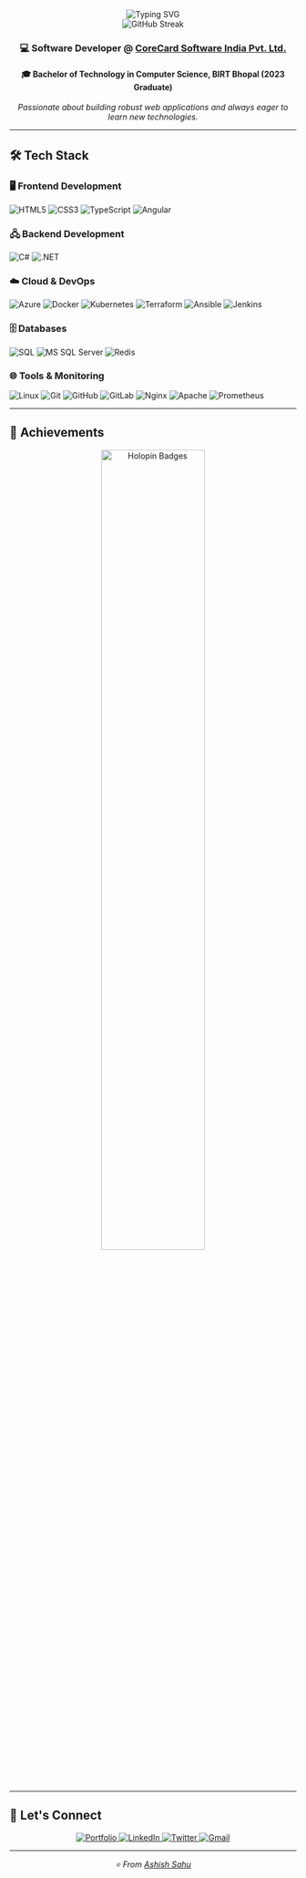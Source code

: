 <div align="center">
  <img src="https://readme-typing-svg.demolab.com?font=Fira+Code&size=28&pause=1000&color=1976D2&center=true&vCenter=true&width=435&lines=Hi+there!+👋+I'm+Ashish" alt="Typing SVG" />
</div>

<div align="center">
  <img src="https://github-readme-streak-stats.herokuapp.com/?user=a0s21en5&theme=tokyonight&hide_border=true" alt="GitHub Streak"/>
</div>

<div align="center">
  <h3>💻 Software Developer @ <a href="https://corecard.com/" target="_blank">CoreCard Software India Pvt. Ltd.</a></h3>
  <h4>🎓 Bachelor of Technology in Computer Science, BIRT Bhopal (2023 Graduate)</h4>
  <p><em>Passionate about building robust web applications and always eager to learn new technologies.</em></p>
</div>

---

## 🛠️ Tech Stack

### 🖥️ Frontend Development
<div align="left">
  <img src="https://img.shields.io/badge/HTML5-E34F26?style=for-the-badge&logo=html5&logoColor=white" alt="HTML5"/>
  <img src="https://img.shields.io/badge/CSS3-1572B6?style=for-the-badge&logo=css3&logoColor=white" alt="CSS3"/>
  <img src="https://img.shields.io/badge/TypeScript-3178C6?style=for-the-badge&logo=typescript&logoColor=white" alt="TypeScript"/>
  <img src="https://img.shields.io/badge/Angular-DD0031?style=for-the-badge&logo=angular&logoColor=white" alt="Angular"/>
</div>

### 🖧 Backend Development
<div align="left">
  <img src="https://img.shields.io/badge/C%23-239120?style=for-the-badge&logo=c-sharp&logoColor=white" alt="C#"/>
  <img src="https://img.shields.io/badge/.NET-512BD4?style=for-the-badge&logo=dotnet&logoColor=white" alt=".NET"/>
</div>

### ☁️ Cloud & DevOps
<div align="left">
  <img src="https://img.shields.io/badge/Azure-0078D4?style=for-the-badge&logo=microsoftazure&logoColor=white" alt="Azure"/>
  <img src="https://img.shields.io/badge/Docker-2496ED?style=for-the-badge&logo=docker&logoColor=white" alt="Docker"/>
  <img src="https://img.shields.io/badge/Kubernetes-326CE5?style=for-the-badge&logo=kubernetes&logoColor=white" alt="Kubernetes"/>
  <img src="https://img.shields.io/badge/Terraform-7B42BC?style=for-the-badge&logo=terraform&logoColor=white" alt="Terraform"/>
  <img src="https://img.shields.io/badge/Ansible-EE0000?style=for-the-badge&logo=ansible&logoColor=white" alt="Ansible"/>
  <img src="https://img.shields.io/badge/Jenkins-D24939?style=for-the-badge&logo=jenkins&logoColor=white" alt="Jenkins"/>
</div>

### 🗄️ Databases
<div align="left">
  <img src="https://img.shields.io/badge/SQL-4479A1?style=for-the-badge&logo=sqlite&logoColor=white" alt="SQL"/>
  <img src="https://img.shields.io/badge/MS%20SQL%20Server-CC2927?style=for-the-badge&logo=microsoftsqlserver&logoColor=white" alt="MS SQL Server"/>
  <img src="https://img.shields.io/badge/Redis-DC382D?style=for-the-badge&logo=redis&logoColor=white" alt="Redis"/>
</div>

### 🌐 Tools & Monitoring
<div align="left">
  <img src="https://img.shields.io/badge/Linux-FCC624?style=for-the-badge&logo=linux&logoColor=black" alt="Linux"/>
  <img src="https://img.shields.io/badge/Git-F05032?style=for-the-badge&logo=git&logoColor=white" alt="Git"/>
  <img src="https://img.shields.io/badge/GitHub-181717?style=for-the-badge&logo=github&logoColor=white" alt="GitHub"/>
  <img src="https://img.shields.io/badge/GitLab-FC6D26?style=for-the-badge&logo=gitlab&logoColor=white" alt="GitLab"/>
  <img src="https://img.shields.io/badge/Nginx-009639?style=for-the-badge&logo=nginx&logoColor=white" alt="Nginx"/>
  <img src="https://img.shields.io/badge/Apache-D22128?style=for-the-badge&logo=apache&logoColor=white" alt="Apache"/>
  <img src="https://img.shields.io/badge/Prometheus-E6522C?style=for-the-badge&logo=prometheus&logoColor=white" alt="Prometheus"/>
</div>

---

## 🎉 Achievements

<div align="center">
  <a href="https://holopin.io/@a0s21en5" target="_blank">
    <img src="https://holopin.me/a0s21en5" alt="Holopin Badges" width="60%"/>
  </a>
</div>

---

## 🤝 Let's Connect

<div align="center">
  <a href="https://a0s21en5.github.io/AshishSahu.github.io/" target="_blank">
    <img src="https://img.shields.io/badge/Portfolio-000?style=for-the-badge&logo=firefox-browser&logoColor=white" alt="Portfolio"/>
  </a>
  <a href="https://www.linkedin.com/in/ashish-sahu-0b1b1b1b1/" target="_blank">
    <img src="https://img.shields.io/badge/LinkedIn-0077B5?style=for-the-badge&logo=linkedin&logoColor=white" alt="LinkedIn"/>
  </a>
  <a href="https://twitter.com/a0s21en5" target="_blank">
    <img src="https://img.shields.io/badge/Twitter-1DA1F2?style=for-the-badge&logo=twitter&logoColor=white" alt="Twitter"/>
  </a>
  <a href="mailto:ashsahu9713@gmail.com" target="_blank">
    <img src="https://img.shields.io/badge/Gmail-D14836?style=for-the-badge&logo=gmail&logoColor=white" alt="Gmail"/>
  </a>
</div>

---

<div align="center">
  <p><em>⭐️ From <a href="https://github.com/a0s21en5">Ashish Sahu</a></em></p>
</div>